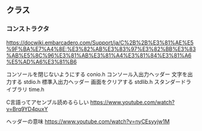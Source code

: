 ## クラス
### コンストラクタ
https://docwiki.embarcadero.com/Support/ja/C%2B%2B%E3%81%AE%E5%9F%BA%E7%A4%8E:%E3%82%AB%E3%83%97%E3%82%BB%E3%83%AB%E5%8C%96%E3%81%AB%E3%81%A4%E3%81%84%E3%81%A6%E5%AD%A6%E3%81%B6

コンソールを閉じないようにする
    conio.h
        コンソール入出力ヘッダー
文字を出力する
    stdio.h
        標準入出力ヘッダー
画面をクリアする
    stdlib.h
        スタンダードライブラリ
time.h

C言語ってアセンブル読めるらしい
    https://www.youtube.com/watch?v=Brq9YD4puxY

ヘッダーの意味
    https://www.youtube.com/watch?v=nyCEsyyjw1M
